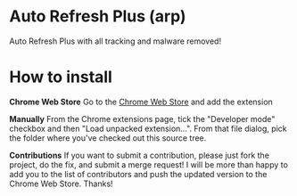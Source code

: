 # Auto Refresh Plus (arp)
Auto Refresh Plus with all tracking and malware removed!

# How to install
**Chrome Web Store**
Go to the [Chrome Web Store](https://chrome.google.com/webstore/detail/auto-refresh-plus/ohfjpkccecpdfkpmfocndhepolhljfhg) and add the extension


**Manually**
From the Chrome extensions page, tick the "Developer mode" checkbox and then
"Load unpacked extension...". From that file dialog, pick the folder where
you've checked out this source tree.

**Contributions**
If you want to submit a contribution, please just fork the project, do the fix, and submit a merge request! I will be more than happy to add you to the list of contributors and push the updated version to the Chrome Web Store. Thanks!
